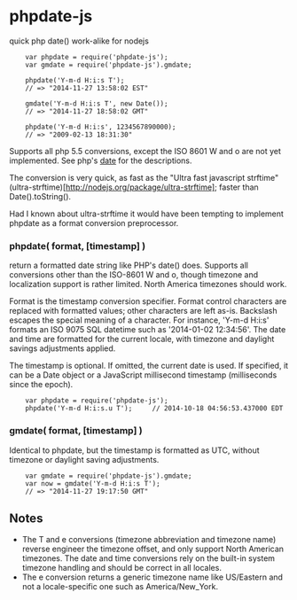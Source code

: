 phpdate-js
==========

quick php date() work-alike for nodejs

        var phpdate = require('phpdate-js');
        var gmdate = require('phpdate-js').gmdate;

        phpdate('Y-m-d H:i:s T');
        // => "2014-11-27 13:58:02 EST"

        gmdate('Y-m-d H:i:s T', new Date());
        // => "2014-11-27 18:58:02 GMT"

        phpdate('Y-m-d H:i:s', 1234567890000);
        // => "2009-02-13 18:31:30"

Supports all php 5.5 conversions, except the ISO 8601 W and o are not yet
implemented.  See php's [date](http://php.net/manual/en/function.date.php) for
the descriptions.

The conversion is very quick, as fast as the "Ultra fast javascript strftime"
(ultra-strftime)[http://nodejs.org/package/ultra-strftime];
faster than Date().toString().

Had I known about ultra-strftime it would have been tempting to implement
phpdate as a format conversion preprocessor.

### phpdate( format, [timestamp] )

return a formatted date string like PHP's date() does.  Supports all
conversions other than the ISO-8601 W and o, though timezone and localization
support is rather limited.  North America timezones should work.

Format is the timestamp conversion specifier.  Format control characters are
replaced with formatted values; other characters are left as-is.  Backslash
escapes the special meaning of a character.  For instance, 'Y-m-d H:i:s'
formats an ISO 9075 SQL datetime such as '2014-01-02 12:34:56'.  The date
and time are formatted for the current locale, with timezone and daylight
savings adjustments applied.

The timestamp is optional.  If omitted, the current date is used.  If
specified, it can be a Date object or a JavaScript millisecond timestamp
(milliseconds since the epoch).

        var phpdate = require('phpdate-js');
        phpdate('Y-m-d H:i:s.u T');     // 2014-10-18 04:56:53.437000 EDT

### gmdate( format, [timestamp] )

Identical to phpdate, but the timestamp is formatted as UTC, without timezone
or daylight saving adjustments.

        var gmdate = require('phpdate-js').gmdate;
        var now = gmdate('Y-m-d H:i:s T');
        // => "2014-11-27 19:17:50 GMT"

Notes
-----

- The T and e conversions (timezone abbreviation and timezone name) reverse
  engineer the timezone offset, and only support North American timezones.  The
  date and time conversions rely on the built-in system timezone handling and
  should be correct in all locales.
- The e conversion returns a generic timezone name like US/Eastern and not
  a locale-specific one such as America/New_York.
